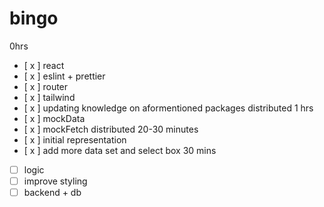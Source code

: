 # bingo

0hrs

- [ x ] react
- [ x ] eslint + prettier
- [ x ] router
- [ x ] tailwind
- [ x ] updating knowledge on aformentioned packages
  distributed 1 hrs
- [ x ] mockData
- [ x ] mockFetch
  distributed 20-30 minutes
- [ x ] initial representation
- [ x ] add more data set and select box
  30 mins
- [ ] logic
- [ ] improve styling
- [ ] backend + db
